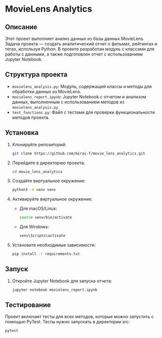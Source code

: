 # MovieLens Analytics

## Описание

Этот проект выполняет анализ данных из базы данных MovieLens. Задача проекта — создать аналитический отчет о фильмах, рейтингах и тегах, используя Python. В проекте разработан модуль с классами для работы с данными, а также подготовлен отчет с использованием Jupyter Notebook.

## Структура проекта

- `movielens_analysis.py`: Модуль, содержащий классы и методы для обработки данных из MovieLens.
- `movielens_report.ipynb`: Jupyter Notebook с отчетом и анализом данных, выполненным с использованием методов из `movielens_analysis.py`.
- `test_functions.py`: Файл с тестами для проверки функциональности методов проекта.

## Установка

1. Клонируйте репозиторий:
    ```bash
    git clone https://github.com/mirai-f/movie_lens_analytics.git
    ```

2. Перейдите в директорию проекта:
    ```bash
    cd movie_lens_analytics
    ```

3. Создайте виртуальное окружение:
    ```bash
    python3 -m venv venv
    ```

4. Активируйте виртуальное окружение:
    - Для macOS/Linux:
      ```bash
      source venv/bin/activate
      ```
    - Для Windows:
      ```bash
      venv\Scripts\activate
      ```

5. Установите необходимые зависимости:
    ```bash
    pip install -r requirements.txt
    ```

## Запуск

1. Откройте Jupyter Notebook для запуска отчета:
    ```bash
    jupyter notebook movielens_report.ipynb
    ```

## Тестирование

Проект включает тесты для всех методов, которые можно запустить с помощью PyTest. Тесты нужно запускать в директории src:

```bash
pytest
